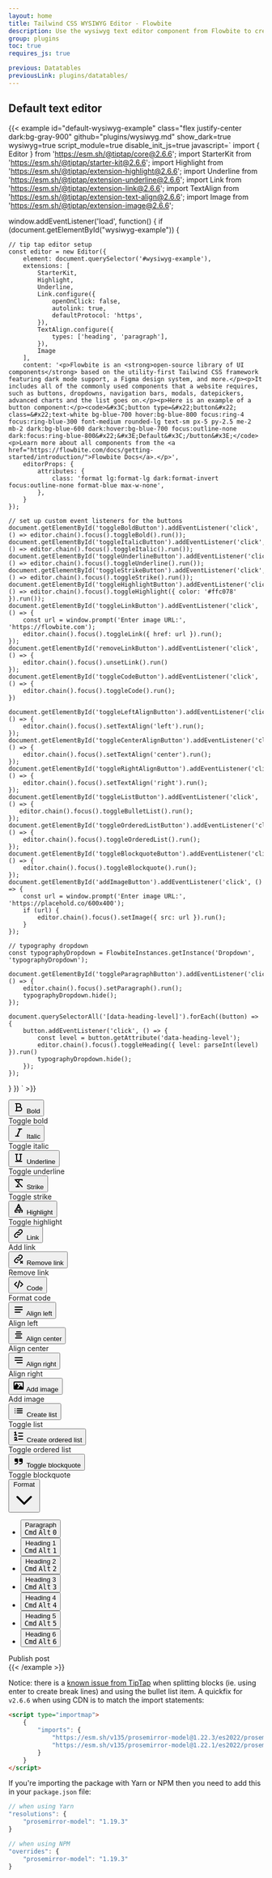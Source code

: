 ```yaml
---
layout: home
title: Tailwind CSS WYSIWYG Editor - Flowbite
description: Use the wysiwyg text editor component from Flowbite to create and modify content by manipulating paragraphs, headings, images and styling them using all available options
group: plugins
toc: true
requires_js: true

previous: Datatables
previousLink: plugins/datatables/
---
```


## Default text editor

{{< example id="default-wysiwyg-example" class="flex justify-center dark:bg-gray-900" github="plugins/wysiwyg.md" show_dark=true wysiwyg=true script_module=true  disable_init_js=true javascript=`
import { Editor } from 'https://esm.sh/@tiptap/core@2.6.6';
import StarterKit from 'https://esm.sh/@tiptap/starter-kit@2.6.6';
import Highlight from 'https://esm.sh/@tiptap/extension-highlight@2.6.6';
import Underline from 'https://esm.sh/@tiptap/extension-underline@2.6.6';
import Link from 'https://esm.sh/@tiptap/extension-link@2.6.6';
import TextAlign from 'https://esm.sh/@tiptap/extension-text-align@2.6.6';
import Image from 'https://esm.sh/@tiptap/extension-image@2.6.6';


window.addEventListener('load', function() {
    if (document.getElementById("wysiwyg-example")) {

    // tip tap editor setup
    const editor = new Editor({
        element: document.querySelector('#wysiwyg-example'),
        extensions: [
            StarterKit,
            Highlight,
            Underline,
            Link.configure({
                openOnClick: false,
                autolink: true,
                defaultProtocol: 'https',
            }),
            TextAlign.configure({
                types: ['heading', 'paragraph'],
            }),
            Image
        ],
        content: '<p>Flowbite is an <strong>open-source library of UI components</strong> based on the utility-first Tailwind CSS framework featuring dark mode support, a Figma design system, and more.</p><p>It includes all of the commonly used components that a website requires, such as buttons, dropdowns, navigation bars, modals, datepickers, advanced charts and the list goes on.</p><p>Here is an example of a button component:</p><code>&#x3C;button type=&#x22;button&#x22; class=&#x22;text-white bg-blue-700 hover:bg-blue-800 focus:ring-4 focus:ring-blue-300 font-medium rounded-lg text-sm px-5 py-2.5 me-2 mb-2 dark:bg-blue-600 dark:hover:bg-blue-700 focus:outline-none dark:focus:ring-blue-800&#x22;&#x3E;Default&#x3C;/button&#x3E;</code><p>Learn more about all components from the <a href="https://flowbite.com/docs/getting-started/introduction/">Flowbite Docs</a>.</p>',
        editorProps: {
            attributes: {
                class: 'format lg:format-lg dark:format-invert focus:outline-none format-blue max-w-none',
            },
        }
    });

    // set up custom event listeners for the buttons
    document.getElementById('toggleBoldButton').addEventListener('click', () => editor.chain().focus().toggleBold().run());
    document.getElementById('toggleItalicButton').addEventListener('click', () => editor.chain().focus().toggleItalic().run());
    document.getElementById('toggleUnderlineButton').addEventListener('click', () => editor.chain().focus().toggleUnderline().run());
    document.getElementById('toggleStrikeButton').addEventListener('click', () => editor.chain().focus().toggleStrike().run());
    document.getElementById('toggleHighlightButton').addEventListener('click', () => editor.chain().focus().toggleHighlight({ color: '#ffc078' }).run());
    document.getElementById('toggleLinkButton').addEventListener('click', () => {
        const url = window.prompt('Enter image URL:', 'https://flowbite.com');
        editor.chain().focus().toggleLink({ href: url }).run();
    });
    document.getElementById('removeLinkButton').addEventListener('click', () => {
        editor.chain().focus().unsetLink().run()
    });
    document.getElementById('toggleCodeButton').addEventListener('click', () => {
        editor.chain().focus().toggleCode().run();
    })

    document.getElementById('toggleLeftAlignButton').addEventListener('click', () => {
        editor.chain().focus().setTextAlign('left').run();
    });
    document.getElementById('toggleCenterAlignButton').addEventListener('click', () => {
        editor.chain().focus().setTextAlign('center').run();
    });
    document.getElementById('toggleRightAlignButton').addEventListener('click', () => {
        editor.chain().focus().setTextAlign('right').run();
    });
    document.getElementById('toggleListButton').addEventListener('click', () => {
       editor.chain().focus().toggleBulletList().run();
    });
    document.getElementById('toggleOrderedListButton').addEventListener('click', () => {
        editor.chain().focus().toggleOrderedList().run();
    });
    document.getElementById('toggleBlockquoteButton').addEventListener('click', () => {
        editor.chain().focus().toggleBlockquote().run();
    });
    document.getElementById('addImageButton').addEventListener('click', () => {
        const url = window.prompt('Enter image URL:', 'https://placehold.co/600x400');
        if (url) {
            editor.chain().focus().setImage({ src: url }).run();
        }
    });

    // typography dropdown
    const typographyDropdown = FlowbiteInstances.getInstance('Dropdown', 'typographyDropdown');

    document.getElementById('toggleParagraphButton').addEventListener('click', () => {
        editor.chain().focus().setParagraph().run();
        typographyDropdown.hide();
    });
    
    document.querySelectorAll('[data-heading-level]').forEach((button) => {
        button.addEventListener('click', () => {
            const level = button.getAttribute('data-heading-level');
            editor.chain().focus().toggleHeading({ level: parseInt(level) }).run()
            typographyDropdown.hide();
        });
    });
}
})
` >}}
<div class="w-full border border-gray-200 rounded-lg bg-gray-50 dark:bg-gray-700 dark:border-gray-600">
    <div class="px-3 py-2 border-b dark:border-gray-600">
        <div class="flex flex-wrap items-center">
            <div class="flex items-center space-x-1 rtl:space-x-reverse">
                <button id="toggleBoldButton" data-tooltip-target="tooltip-bold" type="button" class="p-1.5 text-gray-500 rounded cursor-pointer hover:text-gray-900 hover:bg-gray-100 dark:text-gray-400 dark:hover:text-white dark:hover:bg-gray-600">
                    <svg class="w-5 h-5" aria-hidden="true" xmlns="http://www.w3.org/2000/svg" width="24" height="24" fill="none" viewBox="0 0 24 24">
                        <path stroke="currentColor" stroke-linecap="round" stroke-linejoin="round" stroke-width="2" d="M8 5h4.5a3.5 3.5 0 1 1 0 7H8m0-7v7m0-7H6m2 7h6.5a3.5 3.5 0 1 1 0 7H8m0-7v7m0 0H6"/>
                    </svg>
                    <span class="sr-only">Bold</span>
                </button>
                <div id="tooltip-bold" role="tooltip" class="absolute z-10 invisible inline-block px-3 py-2 text-sm font-medium text-white transition-opacity duration-300 bg-gray-900 rounded-lg shadow-sm opacity-0 tooltip dark:bg-gray-700">
                    Toggle bold
                    <div class="tooltip-arrow" data-popper-arrow></div>
                </div>
                <button id="toggleItalicButton" data-tooltip-target="tooltip-italic" type="button" class="p-1.5 text-gray-500 rounded cursor-pointer hover:text-gray-900 hover:bg-gray-100 dark:text-gray-400 dark:hover:text-white dark:hover:bg-gray-600">
                    <svg class="w-5 h-5" aria-hidden="true" xmlns="http://www.w3.org/2000/svg" width="24" height="24" fill="none" viewBox="0 0 24 24">
                        <path stroke="currentColor" stroke-linecap="round" stroke-linejoin="round" stroke-width="2" d="m8.874 19 6.143-14M6 19h6.33m-.66-14H18"/>
                    </svg>
                    <span class="sr-only">Italic</span>
                </button>
                <div id="tooltip-italic" role="tooltip" class="absolute z-10 invisible inline-block px-3 py-2 text-sm font-medium text-white transition-opacity duration-300 bg-gray-900 rounded-lg shadow-sm opacity-0 tooltip dark:bg-gray-700">
                    Toggle italic
                    <div class="tooltip-arrow" data-popper-arrow></div>
                </div>
                <button id="toggleUnderlineButton" data-tooltip-target="tooltip-underline" type="button" class="p-1.5 text-gray-500 rounded cursor-pointer hover:text-gray-900 hover:bg-gray-100 dark:text-gray-400 dark:hover:text-white dark:hover:bg-gray-600">
                    <svg class="w-5 h-5" aria-hidden="true" xmlns="http://www.w3.org/2000/svg" width="24" height="24" fill="none" viewBox="0 0 24 24">
                        <path stroke="currentColor" stroke-linecap="round" stroke-width="2" d="M6 19h12M8 5v9a4 4 0 0 0 8 0V5M6 5h4m4 0h4"/>
                    </svg>
                    <span class="sr-only">Underline</span>
                </button>
                <div id="tooltip-underline" role="tooltip" class="absolute z-10 invisible inline-block px-3 py-2 text-sm font-medium text-white transition-opacity duration-300 bg-gray-900 rounded-lg shadow-sm opacity-0 tooltip dark:bg-gray-700">
                    Toggle underline
                    <div class="tooltip-arrow" data-popper-arrow></div>
                </div>
                <button id="toggleStrikeButton" data-tooltip-target="tooltip-strike" type="button" class="p-1.5 text-gray-500 rounded cursor-pointer hover:text-gray-900 hover:bg-gray-100 dark:text-gray-400 dark:hover:text-white dark:hover:bg-gray-600">
                    <svg class="w-5 h-5" aria-hidden="true" xmlns="http://www.w3.org/2000/svg" width="24" height="24" fill="none" viewBox="0 0 24 24">
                        <path stroke="currentColor" stroke-linecap="round" stroke-linejoin="round" stroke-width="2" d="M7 6.2V5h12v1.2M7 19h6m.2-14-1.677 6.523M9.6 19l1.029-4M5 5l6.523 6.523M19 19l-7.477-7.477"/>
                    </svg>
                    <span class="sr-only">Strike</span>
                </button>
                <div id="tooltip-strike" role="tooltip" class="absolute z-10 invisible inline-block px-3 py-2 text-sm font-medium text-white transition-opacity duration-300 bg-gray-900 rounded-lg shadow-sm opacity-0 tooltip dark:bg-gray-700">
                    Toggle strike
                    <div class="tooltip-arrow" data-popper-arrow></div>
                </div>
                <button id="toggleHighlightButton" data-tooltip-target="tooltip-highlight" type="button" class="p-1.5 text-gray-500 rounded cursor-pointer hover:text-gray-900 hover:bg-gray-100 dark:text-gray-400 dark:hover:text-white dark:hover:bg-gray-600">
                    <svg class="w-5 h-5" aria-hidden="true" xmlns="http://www.w3.org/2000/svg" width="24" height="24" fill="none" viewBox="0 0 24 24">
                        <path stroke="currentColor" stroke-linecap="round" stroke-width="2" d="M9 19.2H5.5c-.3 0-.5-.2-.5-.5V16c0-.2.2-.4.5-.4h13c.3 0 .5.2.5.4v2.7c0 .3-.2.5-.5.5H18m-6-1 1.4 1.8h.2l1.4-1.7m-7-5.4L12 4c0-.1 0-.1 0 0l4 8.8m-6-2.7h4m-7 2.7h2.5m5 0H17"/>
                    </svg>
                    <span class="sr-only">Highlight</span>
                </button>
                <div id="tooltip-highlight" role="tooltip" class="absolute z-10 invisible inline-block px-3 py-2 text-sm font-medium text-white transition-opacity duration-300 bg-gray-900 rounded-lg shadow-sm opacity-0 tooltip dark:bg-gray-700">
                    Toggle highlight
                    <div class="tooltip-arrow" data-popper-arrow></div>
                </div>
                <button id="toggleLinkButton" data-tooltip-target="tooltip-link" type="button" class="p-1.5 text-gray-500 rounded cursor-pointer hover:text-gray-900 hover:bg-gray-100 dark:text-gray-400 dark:hover:text-white dark:hover:bg-gray-600">
                    <svg class="w-5 h-5" aria-hidden="true" xmlns="http://www.w3.org/2000/svg" width="24" height="24" fill="none" viewBox="0 0 24 24">
                        <path stroke="currentColor" stroke-linecap="round" stroke-linejoin="round" stroke-width="2" d="M13.213 9.787a3.391 3.391 0 0 0-4.795 0l-3.425 3.426a3.39 3.39 0 0 0 4.795 4.794l.321-.304m-.321-4.49a3.39 3.39 0 0 0 4.795 0l3.424-3.426a3.39 3.39 0 0 0-4.794-4.795l-1.028.961"/>
                    </svg>
                    <span class="sr-only">Link</span>
                </button>
                <div id="tooltip-link" role="tooltip" class="absolute z-10 invisible inline-block px-3 py-2 text-sm font-medium text-white transition-opacity duration-300 bg-gray-900 rounded-lg shadow-sm opacity-0 tooltip dark:bg-gray-700">
                    Add link
                    <div class="tooltip-arrow" data-popper-arrow></div>
                </div>
                <button id="removeLinkButton" data-tooltip-target="tooltip-remove-link" type="button" class="p-1.5 text-gray-500 rounded cursor-pointer hover:text-gray-900 hover:bg-gray-100 dark:text-gray-400 dark:hover:text-white dark:hover:bg-gray-600">
                    <svg class="w-5 h-5" aria-hidden="true" xmlns="http://www.w3.org/2000/svg" width="24" height="24" fill="none" viewBox="0 0 24 24">
                    <path stroke="currentColor" stroke-linecap="round" stroke-width="2" d="M13.2 9.8a3.4 3.4 0 0 0-4.8 0L5 13.2A3.4 3.4 0 0 0 9.8 18l.3-.3m-.3-4.5a3.4 3.4 0 0 0 4.8 0L18 9.8A3.4 3.4 0 0 0 13.2 5l-1 1m7.4 14-1.8-1.8m0 0L16 16.4m1.8 1.8 1.8-1.8m-1.8 1.8L16 20"/>
                    </svg>
                    <span class="sr-only">Remove link</span>
                </button>
                <div id="tooltip-remove-link" role="tooltip" class="absolute z-10 invisible inline-block px-3 py-2 text-sm font-medium text-white transition-opacity duration-300 bg-gray-900 rounded-lg shadow-sm opacity-0 tooltip dark:bg-gray-700">
                    Remove link
                    <div class="tooltip-arrow" data-popper-arrow></div>
                </div>
                <button id="toggleCodeButton" type="button" data-tooltip-target="tooltip-code" class="p-1.5 text-gray-500 rounded cursor-pointer hover:text-gray-900 hover:bg-gray-100 dark:text-gray-400 dark:hover:text-white dark:hover:bg-gray-600">
                    <svg class="w-5 h-5" aria-hidden="true" xmlns="http://www.w3.org/2000/svg" width="24" height="24" fill="none" viewBox="0 0 24 24">
                        <path stroke="currentColor" stroke-linecap="round" stroke-linejoin="round" stroke-width="2" d="m8 8-4 4 4 4m8 0 4-4-4-4m-2-3-4 14"/>
                    </svg>
                    <span class="sr-only">Code</span>
                </button>
                <div id="tooltip-code" role="tooltip" class="absolute z-10 invisible inline-block px-3 py-2 text-sm font-medium text-white transition-opacity duration-300 bg-gray-900 rounded-lg shadow-sm opacity-0 tooltip dark:bg-gray-700">
                    Format code
                    <div class="tooltip-arrow" data-popper-arrow></div>
                </div>
                <div class="px-1">
                    <span class="block w-px h-4 bg-gray-300 dark:bg-gray-600"></span>
                </div>
            </div>
            <div class="flex items-center space-x-1 rtl:space-x-reverse">
                <button id="toggleLeftAlignButton" type="button" data-tooltip-target="tooltip-left-align" class="p-1.5 text-gray-500 rounded cursor-pointer hover:text-gray-900 hover:bg-gray-100 dark:text-gray-400 dark:hover:text-white dark:hover:bg-gray-600">
                    <svg class="w-5 h-5" aria-hidden="true" xmlns="http://www.w3.org/2000/svg" width="24" height="24" fill="none" viewBox="0 0 24 24">
                    <path stroke="currentColor" stroke-linecap="round" stroke-width="2" d="M5 7h14M5 12h14M5 17h10"/>
                    </svg>
                    <span class="sr-only">Align left</span>
                </button>
                <div id="tooltip-left-align" role="tooltip" class="absolute z-10 invisible inline-block px-3 py-2 text-sm font-medium text-white transition-opacity duration-300 bg-gray-900 rounded-lg shadow-sm opacity-0 tooltip dark:bg-gray-700">
                    Align left
                    <div class="tooltip-arrow" data-popper-arrow></div>
                </div>
                <button id="toggleCenterAlignButton" type="button" data-tooltip-target="tooltip-center-align" class="p-1.5 text-gray-500 rounded cursor-pointer hover:text-gray-900 hover:bg-gray-100 dark:text-gray-400 dark:hover:text-white dark:hover:bg-gray-600">
                    <svg class="w-5 h-5" aria-hidden="true" xmlns="http://www.w3.org/2000/svg" width="24" height="24" fill="none" viewBox="0 0 24 24">
                    <path stroke="currentColor" stroke-linecap="round" stroke-linejoin="round" stroke-width="2" d="M8 6h8M6 10h12M8 14h8M6 18h12"/>
                    </svg>
                    <span class="sr-only">Align center</span>
                </button>
                <div id="tooltip-center-align" role="tooltip" class="absolute z-10 invisible inline-block px-3 py-2 text-sm font-medium text-white transition-opacity duration-300 bg-gray-900 rounded-lg shadow-sm opacity-0 tooltip dark:bg-gray-700">
                    Align center
                    <div class="tooltip-arrow" data-popper-arrow></div>
                </div>
                <button id="toggleRightAlignButton" type="button" data-tooltip-target="tooltip-right-align" class="p-1.5 text-gray-500 rounded cursor-pointer hover:text-gray-900 hover:bg-gray-100 dark:text-gray-400 dark:hover:text-white dark:hover:bg-gray-600">
                    <svg class="w-5 h-5" aria-hidden="true" xmlns="http://www.w3.org/2000/svg" width="24" height="24" fill="none" viewBox="0 0 24 24">
                        <path stroke="currentColor" stroke-linecap="round" stroke-width="2" d="M5 7h14M5 12h14M9 17h10"/>
                    </svg>
                    <span class="sr-only">Align right</span>
                </button>
                <div id="tooltip-right-align" role="tooltip" class="absolute z-10 invisible inline-block px-3 py-2 text-sm font-medium text-white transition-opacity duration-300 bg-gray-900 rounded-lg shadow-sm opacity-0 tooltip dark:bg-gray-700">
                    Align right
                    <div class="tooltip-arrow" data-popper-arrow></div>
                </div>
                <div class="px-1">
                    <span class="block w-px h-4 bg-gray-300 dark:bg-gray-600"></span>
                </div>
            </div>
            <div class="flex items-center space-x-1 rtl:space-x-reverse">
                <button id="addImageButton" type="button" data-tooltip-target="tooltip-image" class="p-1.5 text-gray-500 rounded cursor-pointer hover:text-gray-900 hover:bg-gray-100 dark:text-gray-400 dark:hover:text-white dark:hover:bg-gray-600">
                    <svg class="w-5 h-5" aria-hidden="true" xmlns="http://www.w3.org/2000/svg" width="24" height="24" fill="currentColor" viewBox="0 0 24 24">
                    <path fill-rule="evenodd" d="M13 10a1 1 0 0 1 1-1h.01a1 1 0 1 1 0 2H14a1 1 0 0 1-1-1Z" clip-rule="evenodd"/>
                    <path fill-rule="evenodd" d="M2 6a2 2 0 0 1 2-2h16a2 2 0 0 1 2 2v12c0 .556-.227 1.06-.593 1.422A.999.999 0 0 1 20.5 20H4a2.002 2.002 0 0 1-2-2V6Zm6.892 12 3.833-5.356-3.99-4.322a1 1 0 0 0-1.549.097L4 12.879V6h16v9.95l-3.257-3.619a1 1 0 0 0-1.557.088L11.2 18H8.892Z" clip-rule="evenodd"/>
                    </svg>
                    <span class="sr-only">Add image</span>
                </button>
                <div id="tooltip-image" role="tooltip" class="absolute z-10 invisible inline-block px-3 py-2 text-sm font-medium text-white transition-opacity duration-300 bg-gray-900 rounded-lg shadow-sm opacity-0 tooltip dark:bg-gray-700">
                    Add image
                    <div class="tooltip-arrow" data-popper-arrow></div>
                </div>
                <button id="toggleListButton" type="button" data-tooltip-target="tooltip-list" class="p-1.5 text-gray-500 rounded cursor-pointer hover:text-gray-900 hover:bg-gray-100 dark:text-gray-400 dark:hover:text-white dark:hover:bg-gray-600">
                    <svg class="w-5 h-5" aria-hidden="true" xmlns="http://www.w3.org/2000/svg" width="24" height="24" fill="none" viewBox="0 0 24 24">
                    <path stroke="currentColor" stroke-linecap="round" stroke-width="2" d="M9 8h10M9 12h10M9 16h10M4.99 8H5m-.02 4h.01m0 4H5"/>
                    </svg>
                    <span class="sr-only">Create list</span>
                </button>
                <div id="tooltip-list" role="tooltip" class="absolute z-10 invisible inline-block px-3 py-2 text-sm font-medium text-white transition-opacity duration-300 bg-gray-900 rounded-lg shadow-sm opacity-0 tooltip dark:bg-gray-700">
                    Toggle list
                <div class="tooltip-arrow" data-popper-arrow></div>
            </div>
            <button id="toggleOrderedListButton" type="button" data-tooltip-target="tooltip-ordered-list" class="p-1.5 text-gray-500 rounded cursor-pointer hover:text-gray-900 hover:bg-gray-100 dark:text-gray-400 dark:hover:text-white dark:hover:bg-gray-600">
                <svg class="w-5 h-5" aria-hidden="true" xmlns="http://www.w3.org/2000/svg" width="24" height="24" fill="none" viewBox="0 0 24 24">
                    <path stroke="currentColor" stroke-linecap="round" stroke-linejoin="round" stroke-width="2" d="M12 6h8m-8 6h8m-8 6h8M4 16a2 2 0 1 1 3.321 1.5L4 20h5M4 5l2-1v6m-2 0h4"/>
                </svg>
                <span class="sr-only">Create ordered list</span>
            </button>
            <div id="tooltip-ordered-list" role="tooltip" class="absolute z-10 invisible inline-block px-3 py-2 text-sm font-medium text-white transition-opacity duration-300 bg-gray-900 rounded-lg shadow-sm opacity-0 tooltip dark:bg-gray-700">
                Toggle ordered list
            <div class="tooltip-arrow" data-popper-arrow></div>
            <button id="toggleBlockquoteButton" type="button" data-tooltip-target="tooltip-blockquote-list" class="p-1.5 text-gray-500 rounded cursor-pointer hover:text-gray-900 hover:bg-gray-100 dark:text-gray-400 dark:hover:text-white dark:hover:bg-gray-600">
                <svg class="w-5 h-5" aria-hidden="true" xmlns="http://www.w3.org/2000/svg" width="24" height="24" fill="currentColor" viewBox="0 0 24 24">
                    <path fill-rule="evenodd" d="M6 6a2 2 0 0 0-2 2v3a2 2 0 0 0 2 2h3a3 3 0 0 1-3 3H5a1 1 0 1 0 0 2h1a5 5 0 0 0 5-5V8a2 2 0 0 0-2-2H6Zm9 0a2 2 0 0 0-2 2v3a2 2 0 0 0 2 2h3a3 3 0 0 1-3 3h-1a1 1 0 1 0 0 2h1a5 5 0 0 0 5-5V8a2 2 0 0 0-2-2h-3Z" clip-rule="evenodd"/>
                </svg>
                <span class="sr-only">Toggle blockquote</span>
            </button>
            <div id="tooltip-blockquote-list" role="tooltip" class="absolute z-10 invisible inline-block px-3 py-2 text-sm font-medium text-white transition-opacity duration-300 bg-gray-900 rounded-lg shadow-sm opacity-0 tooltip dark:bg-gray-700">
                Toggle blockquote
                <div class="tooltip-arrow" data-popper-arrow></div>
            </div>
        </div>
    </div>
    </div>
    <div class="flex items-center gap-4 pt-2">
        <button id="typographyDropdownButton" data-dropdown-toggle="typographyDropdown" class="flex items-center justify-center rounded-lg bg-gray-100 px-3 py-1.5 text-sm font-medium text-gray-500 hover:bg-gray-200 hover:text-gray-900 focus:z-10 focus:outline-none focus:ring-4 focus:ring-gray-50 dark:bg-gray-600 dark:text-gray-400 dark:hover:bg-gray-500 dark:hover:text-white dark:focus:ring-gray-600" type="button">
            Format
            <svg class="-me-0.5 ms-1.5 h-3.5 w-3.5" aria-hidden="true" xmlns="http://www.w3.org/2000/svg" fill="none" viewBox="0 0 24 24">
                <path stroke="currentColor" stroke-linecap="round" stroke-linejoin="round" stroke-width="2" d="m19 9-7 7-7-7" />
            </svg>
        </button>
        <!-- Heading Dropdown -->
        <div id="typographyDropdown" class="z-10 hidden w-72 rounded bg-white p-2 shadow dark:bg-gray-700">
            <ul class="space-y-1 text-sm font-medium" aria-labelledby="typographyDropdownButton">
                <li>
                    <button id="toggleParagraphButton" type="button" class="flex justify-between items-center w-full text-base rounded px-3 py-2 hover:bg-gray-100 text-gray-900 dark:hover:bg-gray-600 dark:text-white">Paragraph 
                        <div class="space-x-1.5">
                            <kbd class="px-2 py-1 text-xs font-semibold text-gray-500 bg-gray-100 border border-gray-200 rounded-lg dark:bg-gray-600 dark:text-gray-400 dark:border-gray-500">Cmd</kbd>
                            <kbd class="px-2 py-1 text-xs font-semibold text-gray-500 bg-gray-100 border border-gray-200 rounded-lg dark:bg-gray-600 dark:text-gray-400 dark:border-gray-500">Alt</kbd>
                            <kbd class="px-2 py-1 text-xs font-semibold text-gray-500 bg-gray-100 border border-gray-200 rounded-lg dark:bg-gray-600 dark:text-gray-400 dark:border-gray-500">0</kbd>
                        </div>
                    </button>
                </li>
                <li>
                    <button data-heading-level="1" type="button" class="flex justify-between items-center w-full text-base rounded px-3 py-2 hover:bg-gray-100 text-gray-900 dark:hover:bg-gray-600 dark:text-white">Heading 1 
                        <div class="space-x-1.5">
                            <kbd class="px-2 py-1 text-xs font-semibold text-gray-500 bg-gray-100 border border-gray-200 rounded-lg dark:bg-gray-600 dark:text-gray-400 dark:border-gray-500">Cmd</kbd>
                            <kbd class="px-2 py-1 text-xs font-semibold text-gray-500 bg-gray-100 border border-gray-200 rounded-lg dark:bg-gray-600 dark:text-gray-400 dark:border-gray-500">Alt</kbd>
                            <kbd class="px-2 py-1 text-xs font-semibold text-gray-500 bg-gray-100 border border-gray-200 rounded-lg dark:bg-gray-600 dark:text-gray-400 dark:border-gray-500">1</kbd>
                        </div>
                    </button>
                </li>
                <li>
                    <button  data-heading-level="2" type="button" class="flex justify-between items-center w-full text-base rounded px-3 py-2 hover:bg-gray-100 text-gray-900 dark:hover:bg-gray-600 dark:text-white">Heading 2 
                        <div class="space-x-1.5">
                            <kbd class="px-2 py-1 text-xs font-semibold text-gray-500 bg-gray-100 border border-gray-200 rounded-lg dark:bg-gray-600 dark:text-gray-400 dark:border-gray-500">Cmd</kbd>
                            <kbd class="px-2 py-1 text-xs font-semibold text-gray-500 bg-gray-100 border border-gray-200 rounded-lg dark:bg-gray-600 dark:text-gray-400 dark:border-gray-500">Alt</kbd>
                            <kbd class="px-2 py-1 text-xs font-semibold text-gray-500 bg-gray-100 border border-gray-200 rounded-lg dark:bg-gray-600 dark:text-gray-400 dark:border-gray-500">2</kbd>
                        </div>
                    </button>
                </li>
                <li>
                    <button  data-heading-level="3" type="button" class="flex justify-between items-center w-full text-base rounded px-3 py-2 hover:bg-gray-100 text-gray-900 dark:hover:bg-gray-600 dark:text-white">Heading 3
                        <div class="space-x-1.5">
                            <kbd class="px-2 py-1 text-xs font-semibold text-gray-500 bg-gray-100 border border-gray-200 rounded-lg dark:bg-gray-600 dark:text-gray-400 dark:border-gray-500">Cmd</kbd>
                            <kbd class="px-2 py-1 text-xs font-semibold text-gray-500 bg-gray-100 border border-gray-200 rounded-lg dark:bg-gray-600 dark:text-gray-400 dark:border-gray-500">Alt</kbd>
                            <kbd class="px-2 py-1 text-xs font-semibold text-gray-500 bg-gray-100 border border-gray-200 rounded-lg dark:bg-gray-600 dark:text-gray-400 dark:border-gray-500">3</kbd>
                        </div>
                    </button>
                </li>
                <li>
                    <button  data-heading-level="4" type="button" class="flex justify-between items-center w-full text-base rounded px-3 py-2 hover:bg-gray-100 text-gray-900 dark:hover:bg-gray-600 dark:text-white">Heading 4
                        <div class="space-x-1.5">
                            <kbd class="px-2 py-1 text-xs font-semibold text-gray-500 bg-gray-100 border border-gray-200 rounded-lg dark:bg-gray-600 dark:text-gray-400 dark:border-gray-500">Cmd</kbd>
                            <kbd class="px-2 py-1 text-xs font-semibold text-gray-500 bg-gray-100 border border-gray-200 rounded-lg dark:bg-gray-600 dark:text-gray-400 dark:border-gray-500">Alt</kbd>
                            <kbd class="px-2 py-1 text-xs font-semibold text-gray-500 bg-gray-100 border border-gray-200 rounded-lg dark:bg-gray-600 dark:text-gray-400 dark:border-gray-500">4</kbd>
                        </div>
                    </button>
                </li>
                <li>
                    <button i data-heading-level="5" type="button" class="flex justify-between items-center w-full text-base rounded px-3 py-2 hover:bg-gray-100 text-gray-900 dark:hover:bg-gray-600 dark:text-white">Heading 5
                        <div class="space-x-1.5">
                            <kbd class="px-2 py-1 text-xs font-semibold text-gray-500 bg-gray-100 border border-gray-200 rounded-lg dark:bg-gray-600 dark:text-gray-400 dark:border-gray-500">Cmd</kbd>
                            <kbd class="px-2 py-1 text-xs font-semibold text-gray-500 bg-gray-100 border border-gray-200 rounded-lg dark:bg-gray-600 dark:text-gray-400 dark:border-gray-500">Alt</kbd>
                            <kbd class="px-2 py-1 text-xs font-semibold text-gray-500 bg-gray-100 border border-gray-200 rounded-lg dark:bg-gray-600 dark:text-gray-400 dark:border-gray-500">5</kbd>
                        </div>
                    </button>
                </li>
                <li>
                    <button  data-heading-level="6" type="button" class="flex justify-between items-center w-full text-base rounded px-3 py-2 hover:bg-gray-100 text-gray-900 dark:hover:bg-gray-600 dark:text-white">Heading 6
                        <div class="space-x-1.5">
                            <kbd class="px-2 py-1 text-xs font-semibold text-gray-500 bg-gray-100 border border-gray-200 rounded-lg dark:bg-gray-600 dark:text-gray-400 dark:border-gray-500">Cmd</kbd>
                            <kbd class="px-2 py-1 text-xs font-semibold text-gray-500 bg-gray-100 border border-gray-200 rounded-lg dark:bg-gray-600 dark:text-gray-400 dark:border-gray-500">Alt</kbd>
                            <kbd class="px-2 py-1 text-xs font-semibold text-gray-500 bg-gray-100 border border-gray-200 rounded-lg dark:bg-gray-600 dark:text-gray-400 dark:border-gray-500">6</kbd>
                        </div>
                    </button>
                </li>
            </ul>
        </div>
    </div>
</div>
<div class="px-4 py-2 bg-white rounded-b-lg dark:bg-gray-800">
    <label for="wysiwyg-example" class="sr-only">Publish post</label>
    <div id="wysiwyg-example" rows="8" class="block w-full px-0 text-sm text-gray-800 bg-white border-0 dark:bg-gray-800 focus:ring-0 dark:text-white dark:placeholder-gray-400" placeholder="Write an article..." required ></div>
</div>
</div>
{{< /example >}}

Notice: there is a <a href="https://github.com/ueberdosis/tiptap/issues/577" target="_blank" rel="nofollow noreferrer">known issue from TipTap</a> when splitting blocks (ie. using enter to create break lines) and using the bullet list item. A quickfix for `v2.6.6` when using CDN is to match the import statements:

```html
<script type="importmap">
    {
        "imports": {
            "https://esm.sh/v135/prosemirror-model@1.22.3/es2022/prosemirror-model.mjs": "https://esm.sh/v135/prosemirror-model@1.19.3/es2022/prosemirror-model.mjs", 
            "https://esm.sh/v135/prosemirror-model@1.22.1/es2022/prosemirror-model.mjs": "https://esm.sh/v135/prosemirror-model@1.19.3/es2022/prosemirror-model.mjs"
        }
    }
</script>
```

If you're importing the package with Yarn or NPM then you need to add this in your `package.json` file:

```javascript
// when using Yarn
"resolutions": {
    "prosemirror-model": "1.19.3"
}

// when using NPM
"overrides": {
    "prosemirror-model": "1.19.3"
}
```
